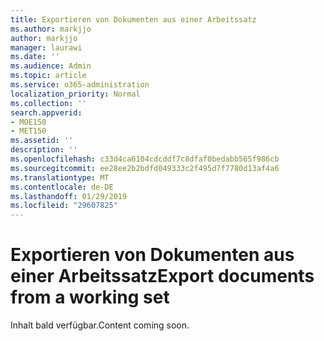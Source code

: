 ```yaml
---
title: Exportieren von Dokumenten aus einer Arbeitssatz
ms.author: markjjo
author: markjjo
manager: laurawi
ms.date: ''
ms.audience: Admin
ms.topic: article
ms.service: o365-administration
localization_priority: Normal
ms.collection: ''
search.appverid:
- MOE150
- MET150
ms.assetid: ''
description: ''
ms.openlocfilehash: c33d4ca6104cdcddf7c8dfaf0bedabb565f986cb
ms.sourcegitcommit: ee28ee2b2bdfd049333c2f495d7f7780d13af4a6
ms.translationtype: MT
ms.contentlocale: de-DE
ms.lasthandoff: 01/29/2019
ms.locfileid: "29607825"
---
```

# <a name="export-documents-from-a-working-set"></a><span data-ttu-id="89575-102">Exportieren von Dokumenten aus einer Arbeitssatz</span><span class="sxs-lookup"><span data-stu-id="89575-102">Export documents from a working set</span></span>

<span data-ttu-id="89575-103">Inhalt bald verfügbar.</span><span class="sxs-lookup"><span data-stu-id="89575-103">Content coming soon.</span></span>